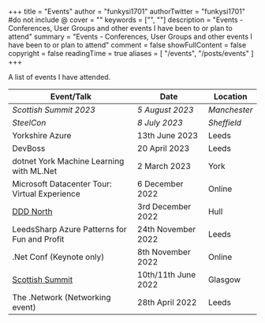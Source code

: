 +++
title = "Events"
author = "funkysi1701"
authorTwitter = "funkysi1701" #do not include @
cover = ""
keywords = ["", ""]
description = "Events - Conferences, User Groups and other events I have been to or plan to attend"
summary = "Events - Conferences, User Groups and other events I have been to or plan to attend"
comment = false
showFullContent = false
copyright = false
readingTime = true
aliases = [
    "/events",
    "/posts/events"
]
+++

A list of events I have attended.

| Event/Talk | Date | Location | 
| --- | --- | --- |
| *Scottish Summit 2023* | *5 August 2023* | *Manchester* |
| *SteelCon* | *8 July 2023* | *Sheffield* |
| Yorkshire Azure | 13th June 2023 | Leeds |
| DevBoss | 20 April 2023 | Leeds |
| dotnet York Machine Learning with ML.Net | 2 March 2023 | York |
| Microsoft Datacenter Tour: Virtual Experience | 6 December 2022   | Online |
| [DDD North](/posts/2022/ddd-north)            | 3rd December 2022 | Hull |
| LeedsSharp Azure Patterns for Fun and Profit | 24th November 2022 | Leeds |
| .Net Conf (Keynote only) | 8th November 2022 | Online |
| [Scottish Summit](/posts/2022/scottishsummit/) | 10th/11th June 2022 | Glasgow |
| The .Network (Networking event) | 28th April 2022 | Leeds |

